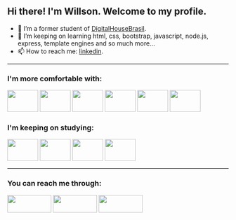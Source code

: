 ## Hi there! I'm Willson. Welcome to my profile.


- 🔭 I’m a former student of [DigitalHouseBrasil](https://www.digitalhouse.com/br).
- 🌱 I’m keeping on learning html, css, bootstrap, javascript, node.js, express, template engines and so much more...
- 📫 How to reach me:  [linkedin](https://www.linkedin.com/in/willson-alflen-65b496218/).

<hr>

### I'm more comfortable with:
<div style= "display: inline_block">
  <img height="50" width="70" src="https://cdn.jsdelivr.net/gh/devicons/devicon/icons/html5/html5-original.svg" />
  <img height="50" width="70" src="https://cdn.jsdelivr.net/gh/devicons/devicon/icons/css3/css3-original.svg" />
  <img height="50" width="70" src="https://cdn.jsdelivr.net/gh/devicons/devicon/icons/bootstrap/bootstrap-original.svg" />
  <img height="50" width="70" src="https://cdn.jsdelivr.net/gh/devicons/devicon/icons/javascript/javascript-original.svg" />
  <img height="50" width="70" src="https://cdn.jsdelivr.net/gh/devicons/devicon/icons/git/git-original.svg" />        
  <img height="50" width="70" src="https://cdn.jsdelivr.net/gh/devicons/devicon/icons/github/github-original.svg" />        
</div>

### I'm keeping on studying:

<div style= "display: inline_block">
  <img height="50" width="70" src="https://cdn.jsdelivr.net/gh/devicons/devicon/icons/nodejs/nodejs-original.svg" />
  <img height="50" width="70" src="https://cdn.jsdelivr.net/gh/devicons/devicon/icons/express/express-original.svg" />
  <img height="50" width="70" src="https://cdn.jsdelivr.net/gh/devicons/devicon/icons/mysql/mysql-original.svg" />
  <img height="50" width="70" src="https://cdn.jsdelivr.net/gh/devicons/devicon/icons/react/react-original.svg" />         
</div>

<hr>

### You can reach me through:

<div style= "display: inline_block">
  <a href="https://www.linkedin.com/in/willson-alflen/" target="_blank"><img height="40" width="100" src="https://img.shields.io/badge/LinkedIn-0077B5?style=for-the-badge&logo=linkedin&logoColor=white" target="_blank"></a>
  <a href="mailto:willson.alflen@gmail.com" target="_blank"><img height="40" width="100" src="https://img.shields.io/badge/Gmail-D14836?style=for-the-badge&logo=gmail&logoColor=white" target="_blank" target="_blank"></a>
  <a href="https://api.whatsapp.com/send?phone=+5549988896193&text=Olá, tudo bem?" target="_blank"><img height="40" width="100" src="https://img.shields.io/badge/WhatsApp-25D366?style=for-the-badge&logo=whatsapp&logoColor=white" target="_blank"></a>
</div>
